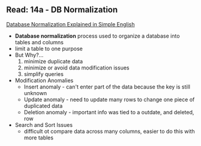 ## Read: 14a - DB Normalization
[Database Normalization Explained in Simple English](https://www.essentialsql.com/get-ready-to-learn-sql-database-normalization-explained-in-simple-english/)
- **Database normalization** process used to organize a database into tables and columns
- limit a table to one purpose
- But Why?...
  1. minimize duplicate data
  2. minimize or avoid data modification issues
  3. simplify queries
- Modification Anomalies
  - Insert anomaly - can't enter part of the data because the key is still unknown
  - Update anomaly - need to update many rows to change one piece of duplicated data
  - Deletion anomaly - important info was tied to a outdate, and deleted, row
- Search and Sort Issues
  - difficult ot compare data across many columns, easier to do this with more tables
